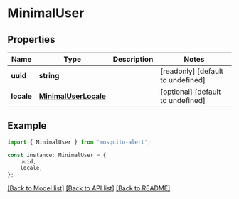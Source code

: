 # MinimalUser


## Properties

Name | Type | Description | Notes
------------ | ------------- | ------------- | -------------
**uuid** | **string** |  | [readonly] [default to undefined]
**locale** | [**MinimalUserLocale**](MinimalUserLocale.md) |  | [optional] [default to undefined]

## Example

```typescript
import { MinimalUser } from 'mosquito-alert';

const instance: MinimalUser = {
    uuid,
    locale,
};
```

[[Back to Model list]](../README.md#documentation-for-models) [[Back to API list]](../README.md#documentation-for-api-endpoints) [[Back to README]](../README.md)
